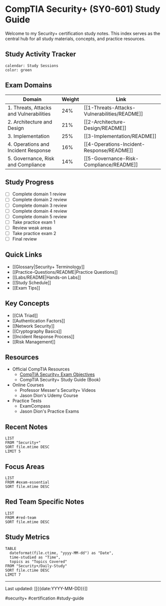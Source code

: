 # CompTIA Security+ (SY0-601) Study Guide

Welcome to my Security+ certification study notes. This index serves as the central hub for all study materials, concepts, and practice resources.

## Study Activity Tracker

```githubcalendar
calendar: Study Sessions
color: green
```

## Exam Domains

|Domain|Weight|Link|
|---|---|---|
|1. Threats, Attacks and Vulnerabilities|24%|[[1-Threats-Attacks-Vulnerabilities/README]]|
|2. Architecture and Design|21%|[[2-Architecture-Design/README]]|
|3. Implementation|25%|[[3-Implementation/README]]|
|4. Operations and Incident Response|16%|[[4-Operations-Incident-Response/README]]|
|5. Governance, Risk and Compliance|14%|[[5-Governance-Risk-Compliance/README]]|

## Study Progress

- [ ] Complete domain 1 review
- [ ] Complete domain 2 review
- [ ] Complete domain 3 review
- [ ] Complete domain 4 review
- [ ] Complete domain 5 review
- [ ] Take practice exam 1
- [ ] Review weak areas
- [ ] Take practice exam 2
- [ ] Final review

## Quick Links

- [[Glossary|Security+ Terminology]]
- [[Practice-Questions/README|Practice Questions]]
- [[Labs/README|Hands-on Labs]]
- [[Study Schedule]]
- [[Exam Tips]]

## Key Concepts

- [[CIA Triad]]
- [[Authentication Factors]]
- [[Network Security]]
- [[Cryptography Basics]]
- [[Incident Response Process]]
- [[Risk Management]]

## Resources

- Official CompTIA Resources
    - [CompTIA Security+ Exam Objectives](https://www.comptia.org/training/resources/exam-objectives)
    - CompTIA Security+ Study Guide (Book)
- Online Courses
    - Professor Messer's Security+ Videos
    - Jason Dion's Udemy Course
- Practice Tests
    - ExamCompass
    - Jason Dion's Practice Exams

## Recent Notes

```dataview
LIST
FROM "Security+"
SORT file.mtime DESC
LIMIT 5
```

## Focus Areas

```dataview
LIST
FROM #exam-essential
SORT file.mtime DESC
```

## Red Team Specific Notes

```dataview
LIST
FROM #red-team
SORT file.mtime DESC
```

## Study Metrics

```dataview
TABLE 
  dateformat(file.ctime, "yyyy-MM-dd") as "Date",
  time-studied as "Time",
  topics as "Topics Covered"
FROM "Security+/Daily-Study"
SORT file.ctime DESC
LIMIT 7
```

---

Last updated: [[{{date:YYYY-MM-DD}}]]

#security+ #certification #study-guide